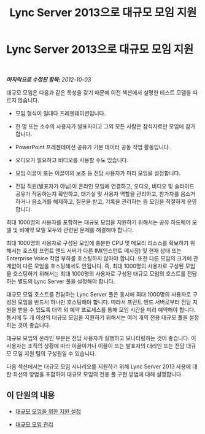 ﻿---
title: Lync Server 2013으로 대규모 모임 지원
TOCTitle: Lync Server 2013으로 대규모 모임 지원
ms:assetid: 509a424f-a33d-4e72-8f87-a3ec7bb1ddeb
ms:mtpsurl: https://technet.microsoft.com/ko-kr/library/JJ204894(v=OCS.15)
ms:contentKeyID: 49303622
ms.date: 08/10/2015
mtps_version: v=OCS.15
ms.translationtype: HT
---

# Lync Server 2013으로 대규모 모임 지원

 

_**마지막으로 수정된 항목:** 2012-10-03_

대규모 모임은 다음과 같은 특성을 갖기 때문에 이전 섹션에서 설명한 테스트 모델을 따르지 않습니다.

  - 모임 형식이 일대다 프레젠테이션입니다.

  - 한 명 또는 소수의 사용자가 발표자이고 그외 모든 사람은 참석자로만 모임에 참가합니다.

  - PowerPoint 프레젠테이션 공유가 기본 데이터 공동 작업 활동입니다.

  - 오디오가 필요하고 비디오를 사용할 수도 있습니다.

  - 모임 이끌이 또는 이끌이의 보조 등 전담 사용자가 미리 모임을 설정합니다.

  - 전담 직원(발표자가 아님)이 온라인 모임에 연결하고, 오디오, 비디오 및 슬라이드 공유가 작동하는지 확인하고, 대기실 및 사용자 역할을 관리하고, 참가자를 음소거하거나 음소거를 해제하고, 질문을 받고, 기록을 관리하는 등 모임을 적절하게 운영합니다.

최대 1000명의 사용자를 포함하는 대규모 모임을 지원하기 위해서는 공유 하드웨어 모델 및 비예약 모델 모두와 관련된 문제를 해결해야 합니다.

최대 1000명의 사용자로 구성된 모임에 충분한 CPU 및 메모리 리소스를 확보하기 위해서는 호스팅 프런트 엔드 서버가 다른 IM(인스턴트 메시징) 및 현재 상태 또는 Enterprise Voice 작업 부하를 호스팅하지 않아야 합니다. 또한 다른 모임의 크기에 관계없이 다른 모임을 호스팅해서도 안됩니다. 즉, 최대 1000명의 사용자로 구성된 모임을 호스팅하기 위해서는 최대 1000명의 사용자로 구성된 대규모 모임의 호스트를 전담하는 별도의 Lync Server 풀을 설정해야 합니다.

대규모 모임 호스트를 전담하는 Lync Server 풀은 동시에 최대 1000명의 사용자로 구성된 모임을 반드시 하나만 호스팅해야 합니다. 따라서 프런트 엔드 서버로부터 전담 지원을 받을 수 있도록 대역 외 예약 프로세스를 통해 모임 시간을 미리 예약해야 합니다. 동시에 두 개 이상의 대규모 모임을 지원하기 위해서는 여러 개의 전용 대규모 풀을 설정하는 것이 좋습니다.

대규모 모임의 온라인 부분은 전담 사용자가 실행하고 모니터링하는 것이 좋습니다. 이 사용자는 조직의 상황에 따라 이끌이거나 이끌이 또는 발표자의 대리인 또는 전담 대규모 모임 지원 팀의 구성원일 수 있습니다.

다음 섹션에서는 대규모 모임 시나리오를 지원하기 위해 Lync Server 2013 사용에 대한 최선의 방법을 포함하여 대규모 모임의 전용 풀 구현 방법에 대해 설명합니다.

## 이 단원의 내용

  - [대규모 모임을 위한 지원 설정](lync-server-2013-setting-up-support-for-large-meetings.md)

  - [대규모 모임 관리](lync-server-2013-managing-large-meetings.md)

